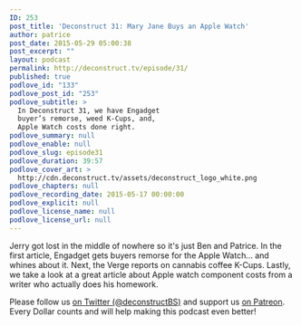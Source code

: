 ```yaml
---
ID: 253
post_title: 'Deconstruct 31: Mary Jane Buys an Apple Watch'
author: patrice
post_date: 2015-05-29 05:00:38
post_excerpt: ""
layout: podcast
permalink: http://deconstruct.tv/episode/31/
published: true
podlove_id: "133"
podlove_post_id: "253"
podlove_subtitle: >
  In Deconstruct 31, we have Engadget
  buyer’s remorse, weed K-Cups, and,
  Apple Watch costs done right.
podlove_summary: null
podlove_enable: null
podlove_slug: episode31
podlove_duration: 39:57
podlove_cover_art: >
  http://cdn.deconstruct.tv/assets/deconstruct_logo_white.png
podlove_chapters: null
podlove_recording_date: 2015-05-17 00:00:00
podlove_explicit: null
podlove_license_name: null
podlove_license_url: null
---
```

<p>Jerry got lost in the middle of nowhere so it's just Ben and Patrice.  In the first article, Engadget gets buyers remorse for the Apple Watch… and whines about it.  Next, the Verge reports on cannabis coffee K-Cups.  Lastly, we take a look at a great article about Apple watch component costs from a writer who actually does his homework.</p>
<p>Please follow us <a href="http://twitter.com/deconstructBS">on Twitter (@deconstructBS)</a> and support us <a href="http://patreon.com/deconstruct">on Patreon</a>. Every Dollar counts and will help making this podcast even better!
</p>